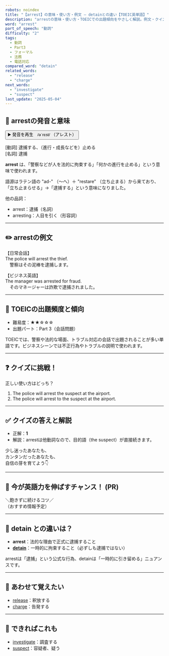 ```yaml
---
robots: noindex
title: "【arrest】の意味・使い方・例文 ― detainとの違い【TOEIC英単語】"
description: "arrestの意味・使い方・TOEICでの出題傾向をやさしく解説。例文・クイズ付きでdetainとの違いもわかりやすく学べます。"
word: "arrest"
part_of_speech: "動詞"
difficulty: "2"
tags:
  - 動詞
  - Part3
  - フォーマル
  - 法務
  - 電話対応
compared_word: "detain"
related_words:
  - "release"
  - "charge"
next_words:
  - "investigate"
  - "suspect"
last_update: "2025-05-04"
---
```


## 🔰 arrestの発音と意味

<button class="play-audio" onclick="playTTS('arrest')">
  <span class="play-audio-main">
    ▶️ 発音を再生　/əˈrɛst/
  </span>
  <span class="play-audio-sub">
    （アレスト）
  </span>
</button>

[動詞] 逮捕する、（進行・成長などを）止める  
[名詞] 逮捕

**arrest** は、「警察などが人を法的に拘束する」「何かの進行を止める」という意味で使われます。

語源はラテン語の "ad-" （～へ）＋ "restare" （立ち止まる）から来ており、「立ち止まらせる」→「逮捕する」という意味になりました。

他の品詞：  
- arrest：逮捕（名詞）
- arresting：人目を引く（形容詞）

---

## ✏️ arrestの例文

【日常会話】  
The police will arrest the thief.  
　警察はその泥棒を逮捕します。

【ビジネス英語】  
The manager was arrested for fraud.  
　そのマネージャーは詐欺で逮捕されました。

---

## 🎯 TOEICの出題頻度と傾向

- 難易度：★★☆☆☆
- 出題パート：Part 3（会話問題）

TOEICでは、警察や法的な場面、トラブル対応の会話で出題されることが多い単語です。ビジネスシーンでは不正行為やトラブルの説明で使われます。

---

## ❓ クイズに挑戦！

正しい使い方はどっち？

1. The police will arrest the suspect at the airport.  
2. The police will arrest to the suspect at the airport.

---

## ✅ クイズの答えと解説

- 正解：**1**
- 解説：arrestは他動詞なので、目的語（the suspect）が直接続きます。

少し迷ったあなたも、  
カンタンだったあなたも、  
自信の芽を育てよう👇️

---

## 🚀 今が英語力を伸ばすチャンス！ (PR)

<div class="info-center">
＼飽きずに続けるコツ／<br>  
（おすすめ情報予定）
</div>

---

## 🤔  detain との違いは？

- **arrest**：法的な理由で正式に逮捕すること
- **[detain](/word/detain)**：一時的に拘束すること（必ずしも逮捕ではない）

arrestは「逮捕」という公式な行為、detainは「一時的に引き留める」ニュアンスです。

---

## 🧩 あわせて覚えたい

- [release](/word/release)：釈放する
- [charge](/word/charge)：告発する

---

## 📖 できればこれも

- [investigate](/word/investigate)：調査する
- [suspect](/word/suspect)：容疑者、疑う

<!-- cvid: aid16_bid27 -->
